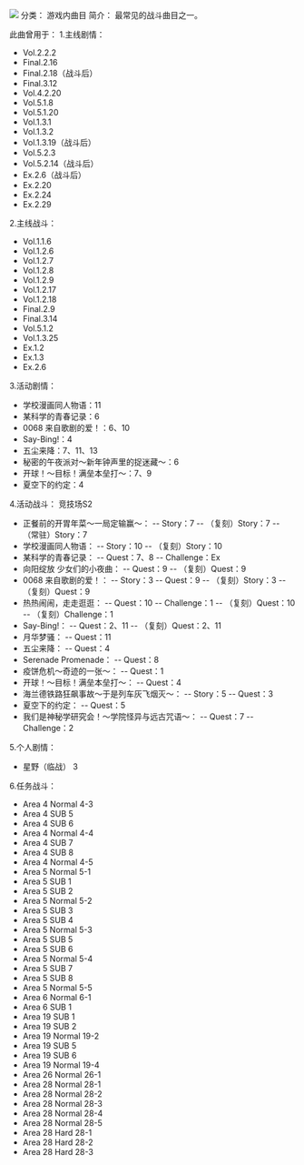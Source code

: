 ![](//static.kivo.wiki/images/music/cover/yEzv27jo18ki7e9Pf9Vr5rJkagbHqhuj.png)
分类： 游戏内曲目
简介：
最常见的战斗曲目之一。

此曲曾用于：
1.主线剧情：
 - Vol.2.2.2
 - Final.2.16
 - Final.2.18（战斗后）
 - Final.3.12
 - Vol.4.2.20
 - Vol.5.1.8
 - Vol.5.1.20
 - Vol.1.3.1
 - Vol.1.3.2
 - Vol.1.3.19（战斗后）
 - Vol.5.2.3
 - Vol.5.2.14（战斗后）
 - Ex.2.6（战斗后）
 - Ex.2.20
 - Ex.2.24
 - Ex.2.29

2.主线战斗：
 - Vol.1.1.6
 - Vol.1.2.6
 - Vol.1.2.7
 - Vol.1.2.8
 - Vol.1.2.9
 - Vol.1.2.17
 - Vol.1.2.18
 - Final.2.9
 - Final.3.14
 - Vol.5.1.2
 - Vol.1.3.25
 - Ex.1.2
 - Ex.1.3
 - Ex.2.6

3.活动剧情：
 - 学校漫画同人物语：11
 - 某科学的青春记录：6
 - 0068 来自歌剧的爱！：6、10
 - Say-Bing!：4
 - 五尘来降：7、11、13
 - 秘密的午夜派对～新年钟声里的捉迷藏～：6
 - 开球！～目标！满垒本垒打～：7、9
 - 夏空下的约定：4

4.活动战斗：
竞技场S2
 - 正餐前的开胃年菜～一局定输赢～：
 -- Story：7
 -- （复刻）Story：7
 -- （常驻）Story：7
 - 学校漫画同人物语：
 -- Story：10
 -- （复刻）Story：10
 - 某科学的青春记录：
 -- Quest：7、8
 -- Challenge：Ex
 - 向阳绽放 少女们的小夜曲：
 -- Quest：9
 -- （复刻）Quest：9
 - 0068 来自歌剧的爱！：
 -- Story：3
 -- Quest：9
 -- （复刻）Story：3
 -- （复刻）Quest：9
 - 热热闹闹，走走逛逛：
 -- Quest：10
 -- Challenge：1
 -- （复刻）Quest：10
 -- （复刻）Challenge：1
 - Say-Bing!：
 -- Quest：2、11
 -- （复刻）Quest：2、11
 - 月华梦骚：
 -- Quest：11
 - 五尘来降：
 -- Quest：4
 - Serenade Promenade：
 -- Quest：8
 - 疫饼危机～奇迹的一张～：
 -- Quest：1
 - 开球！～目标！满垒本垒打～：
 -- Quest：4
 - 海兰德铁路狂飙事故～于是列车灰飞烟灭～：
 -- Story：5
 -- Quest：3
 - 夏空下的约定：
 -- Quest：5
 - 我们是神秘学研究会！～学院怪异与远古咒语～：
 -- Quest：7
 -- Challenge：2

5.个人剧情：
 - 星野（临战） 3

6.任务战斗：
 - Area 4 Normal 4-3
 - Area 4 SUB 5
 - Area 4 SUB 6
 - Area 4 Normal 4-4
 - Area 4 SUB 7
 - Area 4 SUB 8
 - Area 4 Normal 4-5
 - Area 5 Normal 5-1
 - Area 5 SUB 1
 - Area 5 SUB 2
 - Area 5 Normal 5-2
 - Area 5 SUB 3
 - Area 5 SUB 4
 - Area 5 Normal 5-3
 - Area 5 SUB 5
 - Area 5 SUB 6
 - Area 5 Normal 5-4
 - Area 5 SUB 7
 - Area 5 SUB 8
 - Area 5 Normal 5-5
 - Area 6 Normal 6-1
 - Area 6 SUB 1
 - Area 19 SUB 1
 - Area 19 SUB 2
 - Area 19 Normal 19-2
 - Area 19 SUB 5
 - Area 19 SUB 6
 - Area 19 Normal 19-4
 - Area 26 Normal 26-1
 - Area 28 Normal 28-1
 - Area 28 Normal 28-2
 - Area 28 Normal 28-3
 - Area 28 Normal 28-4
 - Area 28 Normal 28-5
 - Area 28 Hard 28-1
 - Area 28 Hard 28-2
 - Area 28 Hard 28-3


